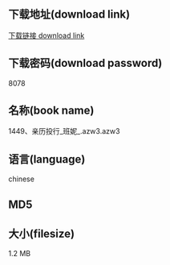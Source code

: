 ## 下载地址(download link)
[下载链接 download link](https://tutu365.netlify.app/?s=1449%E3%80%81%E4%BA%B2%E5%8E%86%E6%8A%95%E8%A1%8C_%E7%8F%AD%E5%A6%AE_.azw3)

## 下载密码(download password)
8078

## 名称(book name)
1449、亲历投行_班妮_.azw3.azw3

## 语言(language)
chinese

## MD5


## 大小(filesize)
1.2 MB
